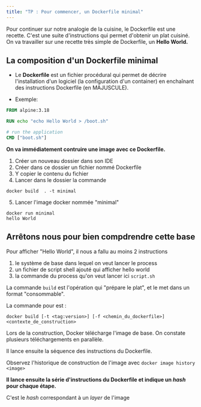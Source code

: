```yaml
---
title: "TP : Pour commencer, un Dockerfile minimal"
---
```


<!-- ## Objectifs pédagogiques
  - Reconnaître les différentes étapes d'un Dockerfile
  - Savoir utiliser la commande build -->
  
Pour continuer sur notre analogie de la cuisine, le Dockerfile est une recette. 
C'est une suite d'instructions qui permet d'obtenir un plat cuisiné. 
On va travailler sur une recette très simple de Dockerfile, un **Hello World.**

## La composition d'un Dockerfile minimal

- Le **Dockerfile** est un fichier procédural qui permet de décrire l'installation d'un logiciel (la configuration d'un container) en enchaînant des instructions Dockerfile (en MAJUSCULE).

- Exemple:

```Dockerfile
FROM alpine:3.18

RUN echo "echo Hello World > /boot.sh"

# run the application
CMD ["boot.sh"]
```

**On va immédiatement contruire une image avec ce Dockerfile.**

1. Créer un nouveau dossier dans son IDE
2. Créer dans ce dossier un fichier nommé Dockerfile
3. Y copier le contenu du fichier
4. Lancer dans le dossier la commande

```
docker build  . -t minimal 
```

5. Lancer l'image docker nommée "minimal"

```
docker run minimal
hello World
```

## Arrêtons nous pour bien compdrendre cette base

Pour afficher "Hello World", il nous a fallu au moins 2 instructions 

1. le système de base dans lequel on veut lancer le process
2. un fichier de script shell ajouté qui afficher hello world
2. la commande du process qu'on veut lancer ici `script.sh`

La commande `build` est l'opération qui "prépare le plat", et le met dans un format "consommable".  

La commande pour est :

```shell
docker build [-t <tag:version>] [-f <chemin_du_dockerfile>] <contexte_de_construction>
```

Lors de la construction, Docker télécharge l'image de base. On constate plusieurs téléchargements en parallèle.

Il lance ensuite la séquence des instructions du Dockerfile.

Observez l'historique de construction de l'image avec `docker image history <image>`

**Il lance ensuite la série d'instructions du Dockerfile et indique un *hash* pour chaque étape.**
 
C'est le *hash* correspondant à un *layer* de l'image

